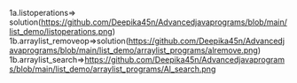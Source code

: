 1a.listoperations=> solution(https://github.com/Deepika45n/Advancedjavaprograms/blob/main/list_demo/listoperations.png)
1b.arraylist_removeop=>solution(https://github.com/Deepika45n/Advancedjavaprograms/blob/main/list_demo/arraylist_programs/alremove.png)
1b.arraylist_search=>https://github.com/Deepika45n/Advancedjavaprograms/blob/main/list_demo/arraylist_programs/Al_search.png


